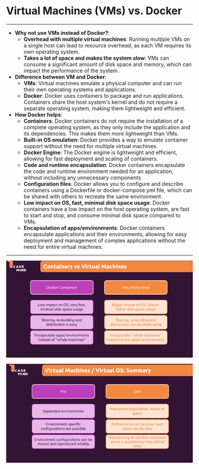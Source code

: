 # Virtual Machines (VMs) vs. Docker

---

- **Why not use VMs instead of Docker?**:
  - **Overhead with multiple virtual machines**: Running multiple VMs on a single host can lead to resource overhead, as each VM requires its own operating system.
  - **Takes a lot of space and makes the system slow**: VMs can consume a significant amount of disk space and memory, which can impact the performance of the system.
- **Difference between VM and Docker**:
  - **VMs**: Virtual machines emulate a physical computer and can run their own operating systems and applications.
  - **Docker**: Docker uses containers to package and run applications. Containers share the host system's kernel and do not require a separate operating system, making them lightweight and efficient.
- **How Docker helps**:
  - **Containers**: Docker containers do not require the installation of a complete operating system, as they only include the application and its dependencies. This makes them more lightweight than VMs.
  - **Built-in OS emulation**: Docker provides a way to emulate container support without the need for multiple virtual machines.
  - **Docker Engine**: The Docker engine is lightweight and efficient, allowing for fast deployment and scaling of containers.
  - **Code and runtime encapsulation**: Docker containers encapsulate the code and runtime environment needed for an application, without including any unnecessary components.
  - **Configuration files**: Docker allows you to configure and describe containers using a Dockerfile or docker-compose.yml file, which can be shared with others to recreate the same environment.
  - **Low impact on OS, fast, minimal disk space usage**: Docker containers have a low impact on the host operating system, are fast to start and stop, and consume minimal disk space compared to VMs.
  - **Encapsulation of apps/environments**: Docker containers encapsulate applications and their environments, allowing for easy deployment and management of complex applications without the need for entire virtual machines.

---

![Docker3](./Images/Docker3.png)

![Docker4](./Images/Docker4.png)
